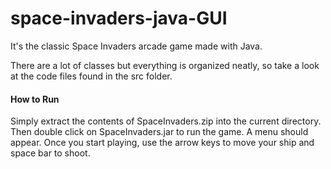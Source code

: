 # space-invaders-java-GUI

It's the classic Space Invaders arcade game made with Java.

There are a lot of classes but everything is organized neatly, so take a look at the code files found in the src folder.

#### How to Run

Simply extract the contents of SpaceInvaders.zip into the current directory. Then double click on SpaceInvaders.jar to run the game. A menu should appear. Once you start playing, use
the arrow keys to move your ship and space bar to shoot.
